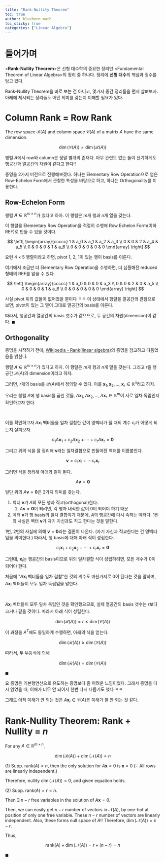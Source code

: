```yaml
---
title: "Rank-Nullity Theorem"
toc: true
author: bluehorn_math
toc_sticky: true
categories: ["Linear Algebra"]
---
```


# 들어가며

\<**Rank-Nullity Theorem**\>은 선형 대수학의 중요한 정리인 \<Fundamental Theorem of Linear Algebra\>의 정리 중 하나다. 정리에 **선형 대수**의 핵심과 정수를 담고 있다.

Rank-Nullity Theorem을 바로 보는 건 아니고, 몇가지 중간 정리들을 먼저 살펴보자. 아래에 제시되는 정리들도 어떤 의미를 갖는지 이해할 필요가 있다.

# Column Rank = Row Rank

<div class="theorem" markdown="1">

The row space $\mathcal{R}(A)$ and column space $\mathcal{C}(A)$ of a matrix $A$ have the same dimension.

$$
\dim (\mathcal{C}(A)) = \dim (\mathcal{R}(A))
$$

</div>

행렬 $A$에서 row와 column은 정말 별개의 존재다. 아무 관련도 없는 둘이 신기하게도 행공간과 열공간의 차원이 같다고 한다!!

증명을 2가지 버전으로 진행해보겠다. 하나는 Elementary Row Operation으로 얻은 Row-Echelon Form에서 관찰한 특성을 바탕으로 하고, 하나는 Orthogonality를 이용한다.

## Row-Echelon Form

<div class="proof" markdown="1">

행렬 $A \in \mathbb{R}^{m\times n}$가 있다고 하자. 이 행렬은 $m$개 행과 $n$개 열을 갖는다.

이 행렬을 Elementary Row Operation을 적절히 수행해 Row Echelon Form(이하 REF)로 만들 수 있을 것이다.

$$
\left[ \begin{array}{ccccc}
1 & a_0 & a_1 & a_2 & a_3 \\
0 & 0 & 2 & a_4 & a_5 \\
0 & 0 & 0 & 1 & a_6 \\
0 & 0 & 0 & 0 & 0
\end{array} \right]
$$

요런 $4 \times 5$ 행렬이라고 하면, pivot 1, 2, 1이 있는 행이 basis를 이룬다.

여기에서 조금만 더 Elementary Row Operation을 수행하면, 더 심플해진 reduced 형태의 REF를 얻을 수 있다.

$$
\left[ \begin{array}{ccccc}
1 & a_0 & 0 & 0 & a_3 \\
0 & 0 & 2 & 0 & a_5 \\
0 & 0 & 0 & 1 & a_6 \\
0 & 0 & 0 & 0 & 0
\end{array} \right]
$$

사실 pivot 위의 값들이 없어졌을 뿐이다 ㅋㅋ 이 상태에서 행렬을 열공간의 관점으로 보면, pivot이 있는 그 열이 그대로 열공간의 basis를 이룬다.

따라서, 행공간과 열공간의 basis 갯수가 같으므로, 두 공간의 차원(dimension)이 같다. $\blacksquare$

</div>


## Orthogonality

증명을 시작하기 전에, [Wikipedia - Rank(linear algebra)](https://en.wikipedia.org/wiki/Rank_%28linear_algebra%29#Proof_using_orthogonality)의 증명을 참고하고 다듬었음을 밝힌다.

<div class="proof" markdown="1">

행렬 $A \in \mathbb{R}^{m\times n}$가 있다고 하자. 이 행렬은 $m$개 행과 $n$개 열을 갖는다. 그리고 $r$을 행공간 $\mathcal{R}(A)$의 dimension이라고 하자.

그러면, $r$개의 basis를 $\mathcal{R}(A)$에서 정의할 수 있다. 이를 $\mathbf{x}_1, \mathbf{x}_2, \dots, \mathbf{x}_r \in \mathbb{R}^{n}$라고 하자.

우리는 행렬 $A$에 행 basis를 곱한 것들, $A \mathbf{x}_1, A \mathbf{x}_2, \dots, A \mathbf{x}_r \in \mathbb{R}^{m}$이 서로 일차 독립인지 확인하고자 한다.

<br/>

이를 확인하고자 $A \mathbf{x}_i$ 벡터들을 일차 결합한 값이 영벡터가 될 때의 계수 $c_i$가 어떻게 되는지 살펴보자.

$$
c_1 A \mathbf{x}_1 + c_2 A \mathbf{x}_2 + \cdots + c_r A \mathbf{x}_r = \mathbf{0}
$$

그리고 위의 식을 잘 정리해 $\mathbf{v}$라는 일차결합으로 만들어진 벡터를 이름붙인다.

$$
\mathbf{v} = c_1 \mathbf{x}_1 + \cdots c_r \mathbf{x}_r
$$

그러면 식을 정리해 아래와 같이 된다.

$$
A \mathbf{v} = \mathbf{0}
$$

일단 위의 $A \mathbf{v} = \mathbf{0}$은 2가지 의미를 갖는다.

1. 벡터 $\mathbf{v}$가 $A$의 모든 행과 직교(orthogonal)한다.
   1. $A \mathbf{v} = \mathbf{0}$이 되려면, 각 행과 내적한 값이 0이 되어야 하기 때문
2. 벡터 $\mathbf{v}$가 행 basis의 일차 결합이기 때문에, $A$의 행공간에 다시 속하는 벡터다. 1번의 사실은 벡터 $\mathbf{v}$가 자기 자신과도 직교 한다는 것을 말한다.

1번, 2번의 사실에 의해 $\mathbf{v} = \mathbf{0}$라는 결론이 나온다. (자기 자신과 직교한다는 건 영벡터임을 의미한다.) 따라서, 행 basis에 대해 아래 식이 성립한다.

$$
c_1 \mathbf{x}_1 + c_2 \mathbf{x}_2 + \cdots + c_r \mathbf{x}_r = \mathbf{0}
$$

그런데, $\mathbf{x}_i$는 행공간의 basis이므로 위의 일차결합 식이 성립하려면, 모든 계수가 $0$이 되어야 한다.

처음에 "$A \mathbf{x}_i$ 벡터들을 일차 결합"한 것의 계수도 마찬가지로 $0$이 된다는 것을 말하며, $A \mathbf{x}_i$ 벡터들이 모두 일차 독립임을 말한다.

<br/>

$A \mathbf{x}_i$ 벡터들이 모두 일차 독립인 것을 확인했으므로, 실제 열공간의 basis 갯수는 $r$보다 크거나 같을 것이다. 따라서 아래 식이 성립한다.

$$
\dim (\mathcal{R}(A)) = r \le \dim (\mathcal{C}(A))
$$

이 과정을 $A^{T}$에도 동일하게 수행하면, 아래의 식을 얻는다.

$$
\dim (\mathcal{R}(A)) \ge \dim (\mathcal{C}(A))
$$

따라서, 두 부등식에 의해

$$
\dim (\mathcal{R}(A)) = \dim (\mathcal{C}(A))
$$

$\blacksquare$

</div>

요 증명은 기본행연산으로 유도하는 증명보다 좀 어려운 느낌이었다. 그래서 증명을 다시 읽었을 때, 이해가 너무 안 되어서 한번 다시 다듬기도 했다 ㅋㅋ

그래도 아직 이해가 안 되는 것은 $A \mathbf{x}_i \in \mathcal{C}(A)$은 이해가 잘 안 되는 것 같다.


# Rank-Nullity Theorem: Rank + Nullity = $n$

<div class="theorem" markdown="1">

For any $A \in \mathbb{R}^{m \times n}$,

$$
\dim (\mathcal{R}(A)) + \dim (\mathcal{N}(A)) = n
$$

</div>

<div class="proof" markdown="1">

(1) Supp. $\text{rank}(A) = n$, then the only solution for $A \mathbf{x} = 0$ is $\mathbf{x} = 0$ ($\because$ All rows are linearly independent.)

Therefore, nullity $\dim (\mathcal{N}(A)) = 0$, and given equation holds.

(2) Supp. $\text{rank}(A) = r < n$.

Then $\exists$ $n-r$ free variables in the solution of $A \mathbf{x} = 0$.

Then, we can easily get $n-r$ number of vectors in $\mathcal{N}(A)$, by one-hot at position of only one free variable. These $n-r$ number of vectors are linearly independent. Also, these forms null space of $A$!! Therefore, $\dim (\mathcal{N}(A)) = n-r$.

Thus,

$$
\text{rank}(A) + \dim (\mathcal{N}(A)) = r + (n-r) = n
$$

$\blacksquare$

</div>

